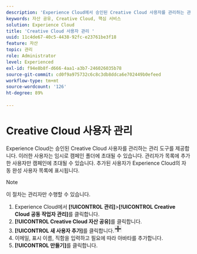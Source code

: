 ```yaml
---
description: 'Experience Cloud에서 승인된 Creative Cloud 사용자를 관리하는 관리 도구에 대해 알아봅니다. '
keywords: 자산 공유, Creative Cloud, 핵심 서비스
solution: Experience Cloud
title: 'Creative Cloud 사용자 관리 '
uuid: 11c4de67-40c5-4438-92fc-e23761be3f18
feature: 자산
topic: 관리
role: Administrator
level: Experienced
exl-id: f94e8b8f-d666-4aa1-a3b7-246026035b78
source-git-commit: cd0f9a975732c6c8c3db8ddca6e702449b0efeed
workflow-type: tm+mt
source-wordcount: '126'
ht-degree: 89%

---
```


# Creative Cloud 사용자 관리

Experience Cloud는 승인된 Creative Cloud 사용자를 관리하는 관리 도구를 제공합니다. 이러한 사용자는 임시로 캠페인 폴더에 초대될 수 있습니다. 관리자가 목록에 추가한 사용자만 캠페인에 초대될 수 있습니다. 추가된 사용자가 Experience Cloud의 자동 완성 사용자 목록에 표시됩니다.

>[!NOTE]
>
>이 절차는 관리자만 수행할 수 있습니다.

1. Experience Cloud에서 **[!UICONTROL 관리]**>**[!UICONTROL Creative Cloud 공동 작업자 관리]**&#x200B;를 클릭합니다.
1. **[!UICONTROL Creative Cloud 자산 공유]**&#x200B;를 클릭합니다.
1. **[!UICONTROL 새 사용자 추가]**&#x200B;를 클릭합니다.![](assets/mac_add_icon.png)
1. 이메일, 표시 이름, 직함을 입력하고 필요에 따라 아바타를 추가합니다.
1. **[!UICONTROL 만들기]**&#x200B;를 클릭합니다.
